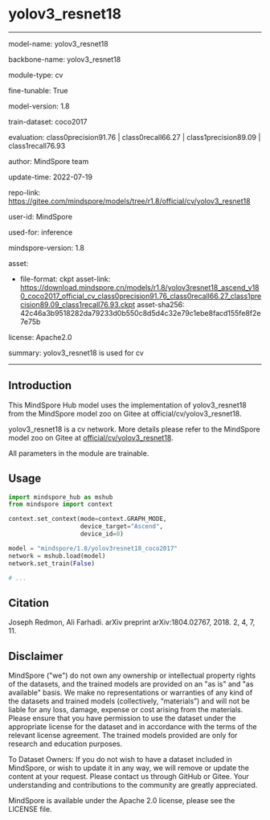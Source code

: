 # yolov3_resnet18

---

model-name: yolov3_resnet18

backbone-name: yolov3_resnet18

module-type: cv

fine-tunable: True

model-version: 1.8

train-dataset: coco2017

evaluation: class0precision91.76 | class0recall66.27 | class1precision89.09 | class1recall76.93

author: MindSpore team

update-time: 2022-07-19

repo-link: <https://gitee.com/mindspore/models/tree/r1.8/official/cv/yolov3_resnet18>

user-id: MindSpore

used-for: inference

mindspore-version: 1.8

asset:

-
    file-format: ckpt
    asset-link: <https://download.mindspore.cn/models/r1.8/yolov3resnet18_ascend_v180_coco2017_official_cv_class0precision91.76_class0recall66.27_class1precision89.09_class1recall76.93.ckpt>
    asset-sha256: 42c46a3b9518282da79233d0b550c8d5d4c32e79c1ebe8facd155fe8f2e7e75b

license: Apache2.0

summary: yolov3_resnet18 is used for cv

---

## Introduction

This MindSpore Hub model uses the implementation of yolov3_resnet18 from the MindSpore model zoo on Gitee at official/cv/yolov3_resnet18.

yolov3_resnet18 is a cv network. More details please refer to the MindSpore model zoo on Gitee at [official/cv/yolov3_resnet18](https://gitee.com/mindspore/models/blob/r1.8/official/cv/yolov3_resnet18/README.md).

All parameters in the module are trainable.

## Usage

```python
import mindspore_hub as mshub
from mindspore import context

context.set_context(mode=context.GRAPH_MODE,
                    device_target="Ascend",
                    device_id=0)

model = "mindspore/1.8/yolov3resnet18_coco2017"
network = mshub.load(model)
network.set_train(False)

# ...
```

## Citation

Joseph Redmon, Ali Farhadi. arXiv preprint arXiv:1804.02767, 2018. 2, 4, 7, 11.

## Disclaimer

MindSpore ("we") do not own any ownership or intellectual property rights of the datasets, and the trained models are provided on an "as is" and "as available" basis. We make no representations or warranties of any kind of the datasets and trained models (collectively, “materials”) and will not be liable for any loss, damage, expense or cost arising from the materials. Please ensure that you have permission to use the dataset under the appropriate license for the dataset and in accordance with the terms of the relevant license agreement. The trained models provided are only for research and education purposes.

To Dataset Owners: If you do not wish to have a dataset included in MindSpore, or wish to update it in any way, we will remove or update the content at your request. Please contact us through GitHub or Gitee. Your understanding and contributions to the community are greatly appreciated.

MindSpore is available under the Apache 2.0 license, please see the LICENSE file.
